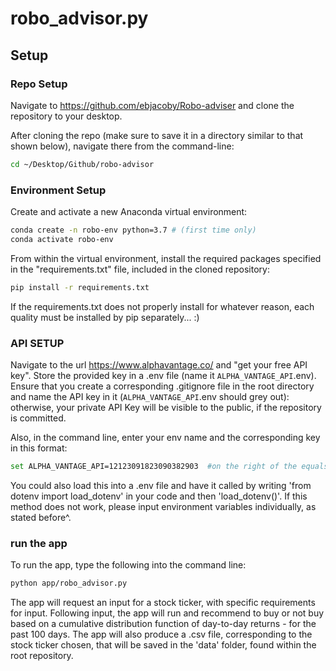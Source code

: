 # robo_advisor.py

## Setup

### Repo Setup

Navigate to https://github.com/ebjacoby/Robo-adviser and clone the repository to your desktop.


After cloning the repo (make sure to save it in a directory similar to that shown below), navigate there from the command-line:

```sh
cd ~/Desktop/Github/robo-advisor
```

### Environment Setup

Create and activate a new Anaconda virtual environment:

```sh
conda create -n robo-env python=3.7 # (first time only)
conda activate robo-env
```

From within the virtual environment, install the required packages specified in the "requirements.txt" file, included in the cloned repository:

```sh
pip install -r requirements.txt
```
If the requirements.txt does not properly install for whatever reason, each quality must be installed by pip separately... :)
### API SETUP

Navigate to the url https://www.alphavantage.co/ and "get your free API key". Store the provided key in a .env file (name it `ALPHA_VANTAGE_API`.env). Ensure that you create a corresponding .gitignore file in the root directory and name the API key in it (`ALPHA_VANTAGE_API`.env should grey out): otherwise, your private API Key will be visible to the public, if the repository is committed. 

Also, in the command line, enter your env name and the corresponding key in this format: 

```sh
set ALPHA_VANTAGE_API=12123091823090382903  #on the right of the equals sign, here, is a fake/placeholder API key. 
```

You could also load this into a .env file and have it called by writing 'from dotenv import load_dotenv' in your code and then 'load_dotenv()'. If this method does not work, please input environment variables individually, as stated before^.

### run the app

To run the app, type the following into the command line:

```sh
python app/robo_advisor.py
```

The app will request an input for a stock ticker, with specific requirements for input. Following input, the app will run and recommend to buy or not buy based on a cumulative distribution function of day-to-day returns - for the past 100 days. The app will also produce a .csv file, corresponding to the stock ticker chosen, that will be saved in the 'data' folder, found within the root repository. 
